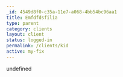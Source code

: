 ```yaml
---
_id: 4549d8f0-c35a-11e7-a068-4bb54bc96aa1
title: Emfdfdsfilia
type: parent
category: clients
layout: client
status: logged-in
permalink: /clients/kid
active: my-fix
---
```

undefined
